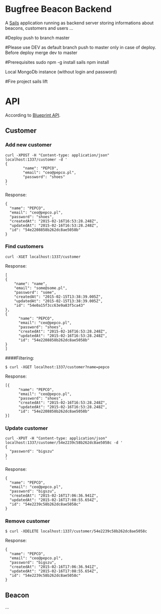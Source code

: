# Bugfree Beacon Backend

A [Sails](http://sailsjs.org) application running as backend server storing informations about beacons, customers and users ...

#Deploy
    push to branch master

#Please use DEV as default branch
push to master only in case of deploy. Before deploy merge dev to master

#Prerequisites
    sudo npm -g install sails
    npm install

Local MongoDb instance (without login and password)

#Fire project
    sails lift

# API
According to [Blueprint API](https://github.com/balderdashy/sails-docs/tree/master/reference/blueprint-api).

## Customer
### Add new customer
    curl -XPOST -H "Content-type: application/json" localhost:1337/customer -d '
    {
            "name": "PEPCO",
            "email": "ceo@pepco.pl",
            "password": "shoes"
    }
    '

Response:

    {
      "name": "PEPCO",
      "email": "ceo@pepco.pl",
      "password": "shoes",
      "createdAt": "2015-02-16T16:53:28.248Z",
      "updatedAt": "2015-02-16T16:53:28.248Z",
      "id": "54e2208858b262dc8ae5058b"
    }
### Find customers
    curl -XGET localhost:1337/customer

Response:

    [
    {
        "name": "name",
        "email": "some@some.pl",
        "password": "some",
        "createdAt": "2015-02-15T13:38:39.005Z",
        "updatedAt": "2015-02-15T13:38:39.005Z",
        "id": "54e0a15f3cc63e9a83f5ca43"
    },
    {
          "name": "PEPCO",
          "email": "ceo@pepco.pl",
          "password": "shoes",
          "createdAt": "2015-02-16T16:53:28.248Z",
          "updatedAt": "2015-02-16T16:53:28.248Z",
          "id": "54e2208858b262dc8ae5058b"
    }
    ]

####Filtering:

    $ curl -XGET localhost:1337/customer?name=pepco

Response:

    [{
          "name": "PEPCO",
          "email": "ceo@pepco.pl",
          "password": "shoes",
          "createdAt": "2015-02-16T16:53:28.248Z",
          "updatedAt": "2015-02-16T16:53:28.248Z",
          "id": "54e2208858b262dc8ae5058b"
    }]

### Update customer
    curl -XPUT -H "Content-type: application/json" localhost:1337/customer/54e2239c58b262dc8ae5058c -d '
    {
      "password": "bigszu"
    }
    '

Response:

    {
      "name": "PEPCO",
      "email": "ceo@pepco.pl",
      "password": "bigszu",
      "createdAt": "2015-02-16T17:06:36.941Z",
      "updatedAt": "2015-02-16T17:08:55.654Z",
      "id": "54e2239c58b262dc8ae5058c"
    }
### Remove customer
    $ curl -XDELETE localhost:1337/customer/54e2239c58b262dc8ae5058c

Response:

    {
      "name": "PEPCO",
      "email": "ceo@pepco.pl",
      "password": "bigszu",
      "createdAt": "2015-02-16T17:06:36.941Z",
      "updatedAt": "2015-02-16T17:08:55.654Z",
      "id": "54e2239c58b262dc8ae5058c"
    }

## Beacon
...

